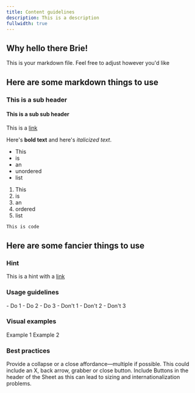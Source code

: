 ```yaml
---
title: Content guidelines
description: This is a description
fullwidth: true
---
```


## Why hello there Brie!

This is your markdown file. Feel free to adjust however you'd like

## Here are some markdown things to use

### This is a sub header

#### This is a sub sub header

This is a [link](https://gestalt.pinterest.systems)

Here's **bold text** and here's *italicized text*.

- This
- is 
- an
- unordered
- list

1. This
2. is 
3. an
4. ordered
5. list

```bash
This is code
```


## Here are some fancier things to use
### Hint
<Hint>This is a hint with a [link](https://gestalt.pinterest.systems)</Hint>

### Usage guidelines
<TwoCol>
  <Group>
    <Do title="When to use" />
      - Do 1
      - Do 2
      - Do 3
  </Group>
  <Group>
  <Dont title="When not to use" />
     - Don't 1
     - Don't 2
     - Don't 3
  </Group>
</TwoCol>

### Visual examples
<TwoCol>
<Group>
<ImgContainer src="https://i.pinimg.com/originals/ef/87/89/ef878985da4fe1eb9a18471ec0506aca.png" alt="a default button that says Save and is the length of its text"/>
Example 1
</Group>
<Group>
<ImgContainer src="https://i.pinimg.com/originals/41/aa/cd/41aacd4f33058566574f283498a3612c.png" alt="a fullwidth button that says Save and is the full width of the content area"/>
Example 2
</Group>
</TwoCol>

### Best practices
<TwoCol>
  <Group>
    <ImgContainer src="https://i.pinimg.com/originals/84/d4/0d/84d40d290128608db361a276a586da87.png" alt="a partial sheet with a close button and a grabber to allow for multiple ways to close and collapse"/>
    <Do title="Do" />
    Provide a collapse or a close affordance&mdash;multiple if possible. This could include an X, back arrow, grabber or close button.
  </Group>
  <Group>
    <ImgContainer src="https://i.pinimg.com/originals/5d/3a/20/5d3a20657045824cb4b7d89263b6ec30.png" alt="a partial sheet with a button in the top right corner of the header"/>
    <Dont title="Don't" />
    Include Buttons in the header of the Sheet as this can lead to sizing and internationalization problems.
  </Group>
</TwoCol>
